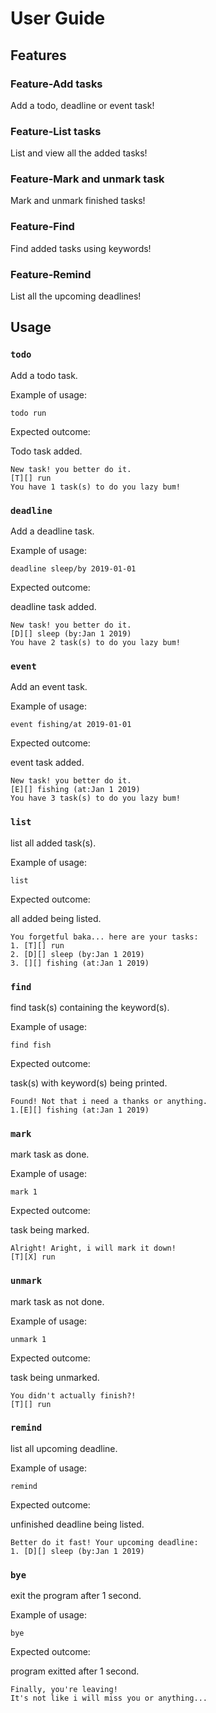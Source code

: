 # User Guide

## Features

### Feature-Add tasks

Add a todo, deadline or event task!

### Feature-List tasks

List and view all the added tasks!

### Feature-Mark and unmark task

Mark and unmark finished tasks!

### Feature-Find

Find added tasks using keywords!

### Feature-Remind

List all the upcoming deadlines!

## Usage

### `todo`

Add a todo task.

Example of usage: 

`todo run`

Expected outcome:

Todo task added.

```
New task! you better do it.
[T][] run
You have 1 task(s) to do you lazy bum!
```

### `deadline`

Add a deadline task.

Example of usage: 

`deadline sleep/by 2019-01-01`

Expected outcome:

deadline task added.

```
New task! you better do it.
[D][] sleep (by:Jan 1 2019)
You have 2 task(s) to do you lazy bum!
```
### `event`

Add an event task.

Example of usage: 

`event fishing/at 2019-01-01`

Expected outcome:

event task added.

```
New task! you better do it.
[E][] fishing (at:Jan 1 2019)
You have 3 task(s) to do you lazy bum!
```
### `list`

list all added task(s).

Example of usage: 

`list`

Expected outcome:

all added being listed.

```
You forgetful baka... here are your tasks:
1. [T][] run
2. [D][] sleep (by:Jan 1 2019)
3. [][] fishing (at:Jan 1 2019)
```
### `find`

find task(s) containing the keyword(s).

Example of usage: 

`find fish`

Expected outcome:

task(s) with keyword(s) being printed.

```
Found! Not that i need a thanks or anything.
1.[E][] fishing (at:Jan 1 2019)
```
### `mark`

mark task as done.

Example of usage: 

`mark 1`

Expected outcome:

task being marked.

```
Alright! Aright, i will mark it down!
[T][X] run
```
### `unmark`

mark task as not done.

Example of usage: 

`unmark 1`

Expected outcome:

task being unmarked.

```
You didn't actually finish?!
[T][] run
```
### `remind`

list all upcoming deadline.

Example of usage: 

`remind`

Expected outcome:

unfinished deadline being listed.

```
Better do it fast! Your upcoming deadline:
1. [D][] sleep (by:Jan 1 2019)
```
### `bye`

exit the program after 1 second.

Example of usage: 

`bye`

Expected outcome:

program exitted after 1 second.

```
Finally, you're leaving!
It's not like i will miss you or anything...
```



